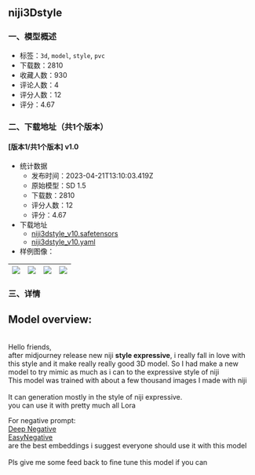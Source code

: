## niji3Dstyle
### 一、模型概述

- 标签：`3d`, `model`, `style`, `pvc`
- 下载数：2810
- 收藏人数：930
- 评论人数：4
- 评分人数：12
- 评分：4.67

### 二、下载地址（共1个版本）

#### [版本1/共1个版本] v1.0

- 统计数据
  - 发布时间：2023-04-21T13:10:03.419Z
  - 原始模型：SD 1.5
  - 下载数：2810
  - 评分人数：12
  - 评分：4.67
- 下载地址
  - [niji3dstyle_v10.safetensors](https://civitai.com/api/download/models/51482)
  - [niji3dstyle_v10.yaml](https://civitai.com/api/download/models/51482?type=Config&format=Other)
- 样例图像：

| <img src="https://image.civitai.com/xG1nkqKTMzGDvpLrqFT7WA/dfe62776-011e-4167-9b1e-b2738b833500/width=450/554575.jpeg" /> | <img src="https://image.civitai.com/xG1nkqKTMzGDvpLrqFT7WA/ca5718e0-a9bd-4e2c-4736-deaf2ada0d00/width=450/554580.jpeg" /> | <img src="https://image.civitai.com/xG1nkqKTMzGDvpLrqFT7WA/63e1a934-3633-4cd9-b923-b0ab3548c900/width=450/554587.jpeg" /> | <img src="https://image.civitai.com/xG1nkqKTMzGDvpLrqFT7WA/7d0264b6-3794-4704-a3ce-a6b354a72900/width=450/554577.jpeg" /> |
| ---- | ---- | ---- | ---- |


### 三、详情
<h2><strong>Model overview:</strong></h2><p><br />Hello friends,<br />after midjourney release new niji <strong>style expressive</strong>, i really fall in love with this style and it make really really good 3D model. So I had make a new model to try mimic as much as i can to the expressive style of niji<br />This model was trained with about a few thousand images I made with niji<br /><br />It can generation mostly in the style of niji expressive.<br />you can use it with pretty much all Lora<br /></p><p>For negative prompt:<br /><a target="_blank" rel="ugc" href="https://civitai.com/models/4629/deep-negative-v1x">Deep Negative</a><br /><a target="_blank" rel="ugc" href="https://huggingface.co/embed/EasyNegative/tree/main"><u>EasyNegative</u></a><br />are the best embeddings i suggest everyone should use it with this model<br /><br />Pls give me some feed back to fine tune this model if you can<br /></p>